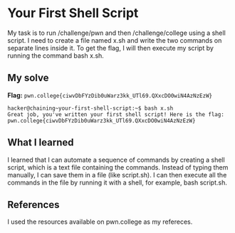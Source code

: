# Your First Shell Script
My task is to run /challenge/pwn and then /challenge/college using a shell script. 
I need to create a file named x.sh and write the two commands on separate lines inside it. To get the flag, I will then execute my script by running the command bash x.sh.

## My solve
**Flag:** `pwn.college{ciwvDbFYzDib0uWarz3kk_UTl69.QXxcDO0wiN4AzNzEzW}`

```	hacker@chaining~your-first-shell-script:~$ echo /challenge/pwn /challenge/college > x
hacker@chaining~your-first-shell-script:~$ bash x.sh
Great job, you've written your first shell script! Here is the flag:
pwn.college{ciwvDbFYzDib0uWarz3kk_UTl69.QXxcDO0wiN4AzNzEzW}

```

## What I learned
I learned that I can automate a sequence of commands by creating a shell script, which is a text file containing the commands. Instead of typing them manually, I can save them in a file (like script.sh). 
I can then execute all the commands in the file by running it with a shell, for example, bash script.sh.

## References 
I used the resources available on pwn.college as my refereces.
